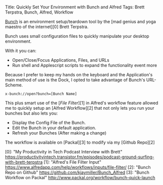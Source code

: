 Title: Quickly Set Your Environment with Bunch and Alfred
Tags: Brett Terpstra, Bunch, Alfred, Workflow

[Bunch](https://brettterpstra.com/projects/bunch/) is an environment setup/teardown tool by the [mad genius and yoga maestro of the internet][0] Brett Terpstra.

Bunch uses small configuration files to quickly manipulate your desktop environment. 

With it you can:

* Open/Close/Focus Applications, Files, and URLs
* Run shell and Applescript scripts to expand the functionality event more

Because I prefer to keep my hands on the keyboard and the Application's main method of use is the Dock, I opted to take advantage of Bunch's URL-Scheme. 

```
x-bunch://open?bunch=[Bunch Name]
```

This plus smart use of the [_File Filter_][1] in Alfred's workflow feature allowed me to quickly setup an [Alfred Workflow][2] that not only lets you run your bunches but also lets you:

* Display the Config File of the Bunch.
* Edit the Bunch in your default application.
* Refresh your Bunches (After making a change)

The workflow is available on [Packal][3] to modify via my [Github Repo][2]

[0]: "My Productivity in Tech Podcast Interview with Brett" https://productivityintech.transistor.fm/episodes/podcast-ground-surfing-with-brett-terpstra
[1]: "Alfred's File Filter Input" https://www.alfredapp.com/help/workflows/inputs/file-filter/
[2]: "Bunch Repo on Github" https://github.com/kjaymiller/Bunch_Alfred
[3]: "Bunch Workflow on Packal" http://www.packal.org/workflow/bunch-quick-launch
